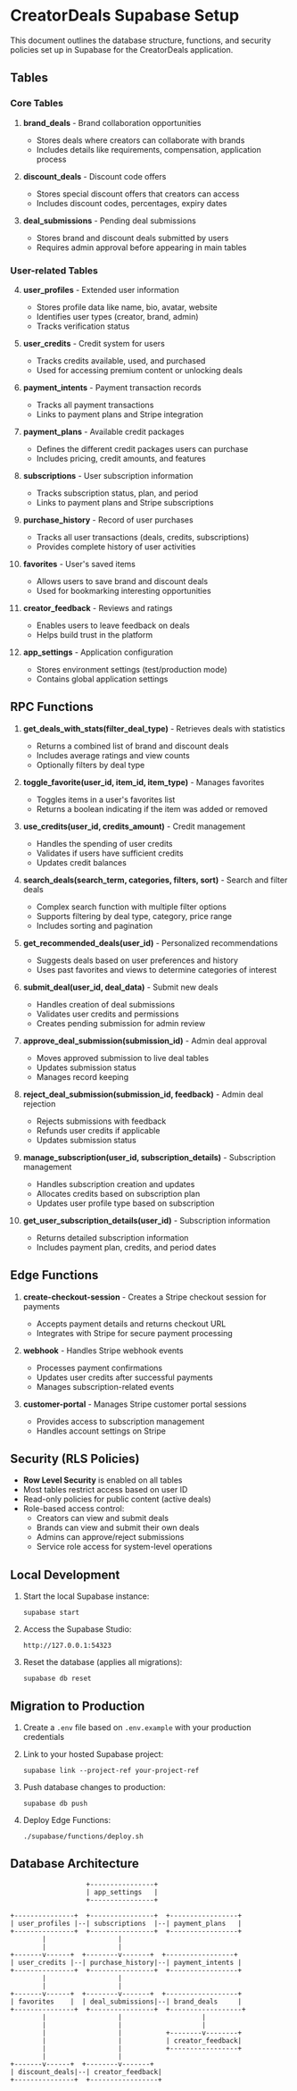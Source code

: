 # CreatorDeals Supabase Setup

This document outlines the database structure, functions, and security policies set up in Supabase for the CreatorDeals application.

## Tables

### Core Tables

1. **brand_deals** - Brand collaboration opportunities
   - Stores deals where creators can collaborate with brands
   - Includes details like requirements, compensation, application process

2. **discount_deals** - Discount code offers
   - Stores special discount offers that creators can access
   - Includes discount codes, percentages, expiry dates

3. **deal_submissions** - Pending deal submissions
   - Stores brand and discount deals submitted by users
   - Requires admin approval before appearing in main tables

### User-related Tables

4. **user_profiles** - Extended user information
   - Stores profile data like name, bio, avatar, website
   - Identifies user types (creator, brand, admin)
   - Tracks verification status

5. **user_credits** - Credit system for users
   - Tracks credits available, used, and purchased
   - Used for accessing premium content or unlocking deals

6. **payment_intents** - Payment transaction records
   - Tracks all payment transactions
   - Links to payment plans and Stripe integration

7. **payment_plans** - Available credit packages
   - Defines the different credit packages users can purchase
   - Includes pricing, credit amounts, and features

8. **subscriptions** - User subscription information
   - Tracks subscription status, plan, and period
   - Links to payment plans and Stripe subscriptions

9. **purchase_history** - Record of user purchases
   - Tracks all user transactions (deals, credits, subscriptions)
   - Provides complete history of user activities

10. **favorites** - User's saved items
    - Allows users to save brand and discount deals
    - Used for bookmarking interesting opportunities

11. **creator_feedback** - Reviews and ratings
    - Enables users to leave feedback on deals
    - Helps build trust in the platform

12. **app_settings** - Application configuration
    - Stores environment settings (test/production mode)
    - Contains global application settings

## RPC Functions

1. **get_deals_with_stats(filter_deal_type)** - Retrieves deals with statistics
   - Returns a combined list of brand and discount deals
   - Includes average ratings and view counts
   - Optionally filters by deal type

2. **toggle_favorite(user_id, item_id, item_type)** - Manages favorites
   - Toggles items in a user's favorites list
   - Returns a boolean indicating if the item was added or removed

3. **use_credits(user_id, credits_amount)** - Credit management
   - Handles the spending of user credits
   - Validates if users have sufficient credits
   - Updates credit balances

4. **search_deals(search_term, categories, filters, sort)** - Search and filter deals
   - Complex search function with multiple filter options
   - Supports filtering by deal type, category, price range
   - Includes sorting and pagination

5. **get_recommended_deals(user_id)** - Personalized recommendations
   - Suggests deals based on user preferences and history
   - Uses past favorites and views to determine categories of interest

6. **submit_deal(user_id, deal_data)** - Submit new deals
   - Handles creation of deal submissions
   - Validates user credits and permissions
   - Creates pending submission for admin review

7. **approve_deal_submission(submission_id)** - Admin deal approval
   - Moves approved submission to live deal tables
   - Updates submission status
   - Manages record keeping

8. **reject_deal_submission(submission_id, feedback)** - Admin deal rejection
   - Rejects submissions with feedback
   - Refunds user credits if applicable
   - Updates submission status

9. **manage_subscription(user_id, subscription_details)** - Subscription management
   - Handles subscription creation and updates
   - Allocates credits based on subscription plan
   - Updates user profile type based on subscription

10. **get_user_subscription_details(user_id)** - Subscription information
    - Returns detailed subscription information
    - Includes payment plan, credits, and period dates

## Edge Functions

1. **create-checkout-session** - Creates a Stripe checkout session for payments
   - Accepts payment details and returns checkout URL
   - Integrates with Stripe for secure payment processing

2. **webhook** - Handles Stripe webhook events
   - Processes payment confirmations
   - Updates user credits after successful payments
   - Manages subscription-related events

3. **customer-portal** - Manages Stripe customer portal sessions
   - Provides access to subscription management
   - Handles account settings on Stripe

## Security (RLS Policies)

- **Row Level Security** is enabled on all tables
- Most tables restrict access based on user ID
- Read-only policies for public content (active deals)
- Role-based access control:
  - Creators can view and submit deals
  - Brands can view and submit their own deals
  - Admins can approve/reject submissions
  - Service role access for system-level operations

## Local Development

1. Start the local Supabase instance:
   ```
   supabase start
   ```

2. Access the Supabase Studio:
   ```
   http://127.0.0.1:54323
   ```

3. Reset the database (applies all migrations):
   ```
   supabase db reset
   ```

## Migration to Production

1. Create a `.env` file based on `.env.example` with your production credentials

2. Link to your hosted Supabase project:
   ```
   supabase link --project-ref your-project-ref
   ```

3. Push database changes to production:
   ```
   supabase db push
   ```

4. Deploy Edge Functions:
   ```
   ./supabase/functions/deploy.sh
   ```

## Database Architecture

```
                   +----------------+
                   | app_settings   |
                   +----------------+
                            
+---------------+  +----------------+  +-----------------+
| user_profiles |--| subscriptions  |--| payment_plans   |
+---------------+  +----------------+  +-----------------+
        |                  |
        |                  |
+-------v------+  +--------v-------+  +-----------------+
| user_credits |--| purchase_history|--| payment_intents |
+---------------+  +----------------+  +-----------------+
        |                  |
        |                  |
+-------v------+  +--------v-------+  +------------------+
| favorites    |  | deal_submissions|--| brand_deals     |
+---------------+  +----------------+  +------------------+
        |                  |                    |
        |                  |                    |
        |                  |           +--------v--------+
        |                  |           | creator_feedback|
        |                  |           +-----------------+
        |                  |
+-------v------+  +--------v-------+
| discount_deals|--| creator_feedback|
+---------------+  +-----------------+
``` 